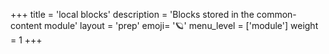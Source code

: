 +++
title = 'local blocks'
description = 'Blocks stored in the common-content module'
layout = 'prep'
emoji= '🪐'
menu_level = ['module']
weight = 1
+++
